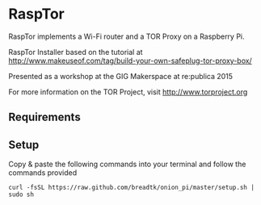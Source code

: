 RaspTor
========

RaspTor implements a Wi-Fi router and a TOR Proxy on a Raspberry Pi.

RaspTor Installer based on the tutorial at http://www.makeuseof.com/tag/build-your-own-safeplug-tor-proxy-box/

 
Presented as a workshop at the GIG Makerspace at re:publica 2015

For more information on the TOR Project, visit http://www.torproject.org 

Requirements
------------


Setup
-----
Copy & paste the following commands into your terminal and follow the commands provided

    curl -fsSL https://raw.github.com/breadtk/onion_pi/master/setup.sh | sudo sh



